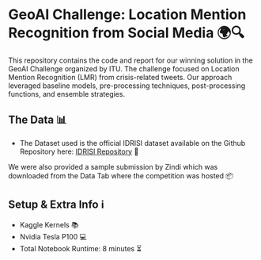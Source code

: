 # GeoAI Challenge: Location Mention Recognition from Social Media 🌍🔍

This repository contains the code and report for our winning solution in the GeoAI Challenge organized by ITU. The challenge focused on Location Mention Recognition (LMR) from crisis-related tweets. Our approach leveraged baseline models, pre-processing techniques, post-processing functions, and ensemble strategies.

## The Data 📊
* The Dataset used is the official IDRISI dataset available on the Github Repository here: [IDRISI Repository](https://github.com/rsuwaileh/IDRISI/tree/main/LMR) 📂

We were also provided a sample submission by Zindi which was downloaded from the Data Tab where the competition was hosted 📦

## Setup & Extra Info ℹ️

* Kaggle Kernels 📚
* Nvidia Tesla P100 💻
* Total Notebook Runtime: 8 minutes ⏳